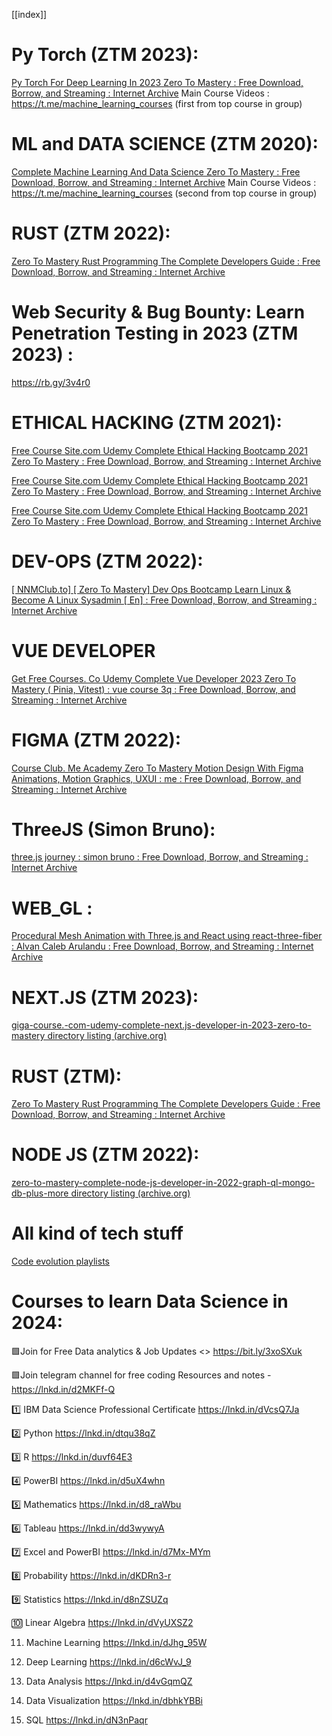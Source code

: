 [[index]]
# Py Torch (ZTM 2023): 
[Py Torch For Deep Learning In 2023 Zero To Mastery : Free Download, Borrow, and Streaming : Internet Archive](https://archive.org/details/py-torch-for-deep-learning-in-2023-zero-to-mastery)
Main Course Videos :
https://t.me/machine_learning_courses (first from top course in group)
# ML and DATA SCIENCE (ZTM 2020):
[Complete Machine Learning And Data Science Zero To Mastery : Free Download, Borrow, and Streaming : Internet Archive](https://archive.org/details/complete-machine-learning-and-data-science-zero-to-mastery_202004)
Main Course Videos :
https://t.me/machine_learning_courses (second from top course in group)

# RUST (ZTM 2022):
[Zero To Mastery Rust Programming The Complete Developers Guide : Free Download, Borrow, and Streaming : Internet Archive](https://archive.org/details/academy-zero-to-mastery-rust-programming-the-complete-developers-guide)

# Web Security **& Bug Bounty: Learn Penetration Testing in 2023** (ZTM 2023) :
https://rb.gy/3v4r0

# ETHICAL HACKING (ZTM 2021):


[Free Course Site.com Udemy Complete Ethical Hacking Bootcamp 2021 Zero To Mastery : Free Download, Borrow, and Streaming : Internet Archive](https://archive.org/details/free-course-site.com-udemy-complete-ethical-hacking-bootcamp-2021-zero-to-mastery_20211025)

[Free Course Site.com Udemy Complete Ethical Hacking Bootcamp 2021 Zero To Mastery : Free Download, Borrow, and Streaming : Internet Archive](https://archive.org/details/free-course-site.com-udemy-complete-ethical-hacking-bootcamp-2021-zero-to-mastery_20211025)

[Free Course Site.com Udemy Complete Ethical Hacking Bootcamp 2021 Zero To Mastery : Free Download, Borrow, and Streaming : Internet Archive](https://archive.org/details/free-course-site.com-udemy-complete-ethical-hacking-bootcamp-2021-zero-to-mastery_20211025)


# DEV-OPS (ZTM 2022):
[[ NNMClub.to] [ Zero To Mastery] Dev Ops Bootcamp Learn Linux & Become A Linux Sysadmin [ En] : Free Download, Borrow, and Streaming : Internet Archive](https://archive.org/details/nnmclub.to-zero-to-mastery-dev-ops-bootcamp-learn-linux-become-a-linux-sysadmin-en)


# VUE DEVELOPER
[Get Free Courses. Co Udemy Complete Vue Developer 2023 Zero To Mastery ( Pinia, Vitest) : vue course 3q : Free Download, Borrow, and Streaming : Internet Archive](https://archive.org/details/get-free-courses.-co-udemy-complete-vue-developer-2023-zero-to-mastery-pinia-vitest)


# FIGMA (ZTM 2022):
[Course Club. Me Academy Zero To Mastery Motion Design With Figma Animations, Motion Graphics, UXUI : me : Free Download, Borrow, and Streaming : Internet Archive](https://archive.org/details/course-club.-me-academy-zero-to-mastery-motion-design-with-figma-animations-motion-graphics-uxui)



# ThreeJS (Simon Bruno):
[three.js journey : simon bruno : Free Download, Borrow, and Streaming : Internet Archive](https://archive.org/details/three.js_journey)

# WEB_GL : 
[Procedural Mesh Animation with Three.js and React using react-three-fiber : Alvan Caleb Arulandu : Free Download, Borrow, and Streaming : Internet Archive](https://archive.org/details/youtube-2kTQZVzkXgI)


# NEXT.JS (ZTM 2023):
[giga-course.-com-udemy-complete-next.js-developer-in-2023-zero-to-mastery directory listing (archive.org)](https://archive.org/download/giga-course.-com-udemy-complete-next.js-developer-in-2023-zero-to-mastery/)

# RUST (ZTM):
[Zero To Mastery Rust Programming The Complete Developers Guide : Free Download, Borrow, and Streaming : Internet Archive](https://archive.org/details/academy-zero-to-mastery-rust-programming-the-complete-developers-guide/lesson1.mp4)

# NODE JS (ZTM 2022):
[zero-to-mastery-complete-node-js-developer-in-2022-graph-ql-mongo-db-plus-more directory listing (archive.org)](https://archive.org/download/zero-to-mastery-complete-node-js-developer-in-2022-graph-ql-mongo-db-plus-more)

# All kind of tech stuff
[Code evolution playlists](https://www.youtube.com/@Codevolution/playlists)


# Courses to learn Data Science in 2024:

🟩Join for Free Data analytics & Job Updates <> https://bit.ly/3xoSXuk

🟩Join telegram channel for free coding Resources and notes - https://lnkd.in/d2MKFf-Q

1️⃣ IBM Data Science Professional Certificate
https://lnkd.in/dVcsQ7Ja

2️⃣ Python
https://lnkd.in/dtqu38qZ

3️⃣ R
https://lnkd.in/duvf64E3

4️⃣ PowerBI
https://lnkd.in/d5uX4whn

5️⃣ Mathematics
https://lnkd.in/d8_raWbu

6️⃣ Tableau
https://lnkd.in/dd3wywyA

7️⃣ Excel and PowerBI
https://lnkd.in/d7Mx-MYm

8️⃣ Probability
https://lnkd.in/dKDRn3-r

9️⃣ Statistics
https://lnkd.in/d8nZSUZq

🔟 Linear Algebra
https://lnkd.in/dVyUXSZ2

11. Machine Learning
https://lnkd.in/dJhg_95W

12. Deep Learning
https://lnkd.in/d6cWvJ_9

13. Data Analysis
https://lnkd.in/d4vGqmQZ

14. Data Visualization
https://lnkd.in/dbhkYBBi

15. SQL
https://lnkd.in/dN3nPaqr

